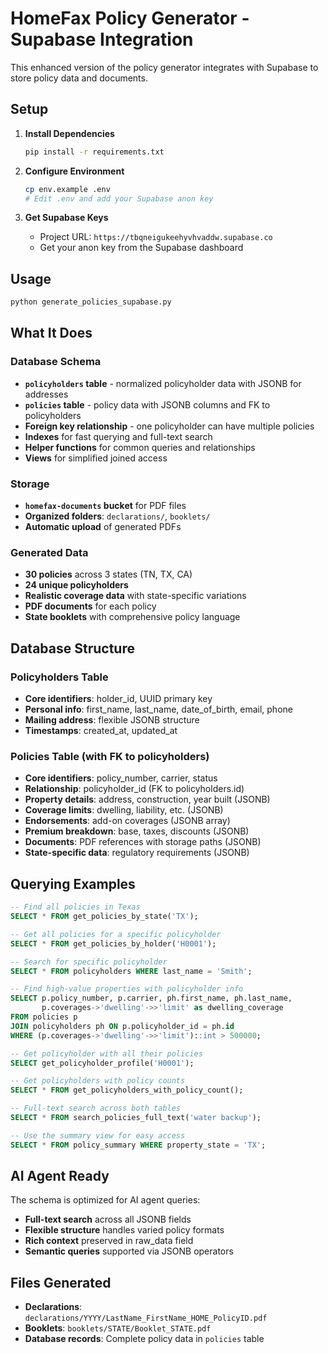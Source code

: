 # HomeFax Policy Generator - Supabase Integration

This enhanced version of the policy generator integrates with Supabase to store policy data and documents.

## Setup

1. **Install Dependencies**
   ```bash
   pip install -r requirements.txt
   ```

2. **Configure Environment**
   ```bash
   cp env.example .env
   # Edit .env and add your Supabase anon key
   ```

3. **Get Supabase Keys**
   - Project URL: `https://tbqneigukeehyvhvaddw.supabase.co`
   - Get your anon key from the Supabase dashboard

## Usage

```bash
python generate_policies_supabase.py
```

## What It Does

### Database Schema
- **`policyholders` table** - normalized policyholder data with JSONB for addresses
- **`policies` table** - policy data with JSONB columns and FK to policyholders
- **Foreign key relationship** - one policyholder can have multiple policies
- **Indexes** for fast querying and full-text search
- **Helper functions** for common queries and relationships
- **Views** for simplified joined access

### Storage
- **`homefax-documents` bucket** for PDF files
- **Organized folders**: `declarations/`, `booklets/`
- **Automatic upload** of generated PDFs

### Generated Data
- **30 policies** across 3 states (TN, TX, CA)
- **24 unique policyholders** 
- **Realistic coverage data** with state-specific variations
- **PDF documents** for each policy
- **State booklets** with comprehensive policy language

## Database Structure

### Policyholders Table
- **Core identifiers**: holder_id, UUID primary key
- **Personal info**: first_name, last_name, date_of_birth, email, phone
- **Mailing address**: flexible JSONB structure
- **Timestamps**: created_at, updated_at

### Policies Table (with FK to policyholders)
- **Core identifiers**: policy_number, carrier, status
- **Relationship**: policyholder_id (FK to policyholders.id)
- **Property details**: address, construction, year built (JSONB)
- **Coverage limits**: dwelling, liability, etc. (JSONB)
- **Endorsements**: add-on coverages (JSONB array)
- **Premium breakdown**: base, taxes, discounts (JSONB)
- **Documents**: PDF references with storage paths (JSONB)
- **State-specific data**: regulatory requirements (JSONB)

## Querying Examples

```sql
-- Find all policies in Texas
SELECT * FROM get_policies_by_state('TX');

-- Get all policies for a specific policyholder
SELECT * FROM get_policies_by_holder('H0001');

-- Search for specific policyholder
SELECT * FROM policyholders WHERE last_name = 'Smith';

-- Find high-value properties with policyholder info
SELECT p.policy_number, p.carrier, ph.first_name, ph.last_name,
       p.coverages->'dwelling'->>'limit' as dwelling_coverage
FROM policies p
JOIN policyholders ph ON p.policyholder_id = ph.id
WHERE (p.coverages->'dwelling'->>'limit')::int > 500000;

-- Get policyholder with all their policies
SELECT get_policyholder_profile('H0001');

-- Get policyholders with policy counts
SELECT * FROM get_policyholders_with_policy_count();

-- Full-text search across both tables
SELECT * FROM search_policies_full_text('water backup');

-- Use the summary view for easy access
SELECT * FROM policy_summary WHERE property_state = 'TX';
```

## AI Agent Ready

The schema is optimized for AI agent queries:
- **Full-text search** across all JSONB fields
- **Flexible structure** handles varied policy formats
- **Rich context** preserved in raw_data field
- **Semantic queries** supported via JSONB operators

## Files Generated

- **Declarations**: `declarations/YYYY/LastName_FirstName_HOME_PolicyID.pdf`
- **Booklets**: `booklets/STATE/Booklet_STATE.pdf`
- **Database records**: Complete policy data in `policies` table
